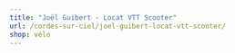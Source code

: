 ```yaml
---
title: "Joël Guibert - Locat VTT Scooter"
url: /cordes-sur-ciel/joel-guibert-locat-vtt-scooter/
shop: vélo
---
```

